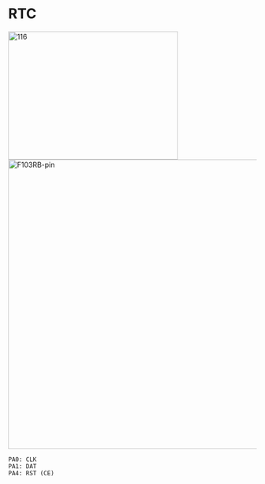 # RTC

<img width="344" height="259" alt="116" src="https://github.com/user-attachments/assets/c5bc8bd4-da26-4a3e-9e96-614ead12d202" />

<img width="644" height="586" alt="F103RB-pin" src="https://github.com/user-attachments/assets/213e8952-485c-4b90-9f8d-70f67226e9b4" />

```
PA0: CLK
PA1: DAT
PA4: RST (CE)
```

```c

```


```c

```

```c

```

```c

```

```c

```

```c

```

```c

```
